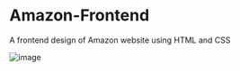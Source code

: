 # Amazon-Frontend
A frontend design of Amazon website using HTML and CSS

![image](https://github.com/p-singh9950/Amazon-Frontend/assets/139635900/a569364a-77c4-4237-bc24-5ea66ddf9864)

